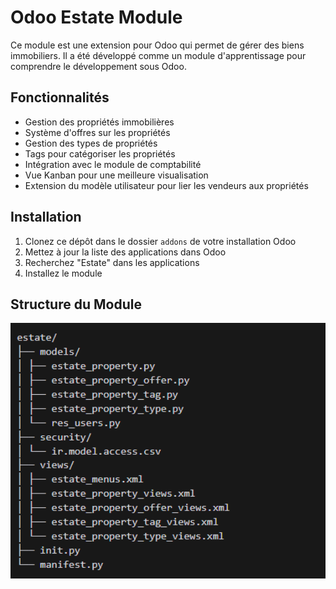 # Odoo Estate Module

Ce module est une extension pour Odoo qui permet de gérer des biens immobiliers. Il a été développé comme un module d'apprentissage pour comprendre le développement sous Odoo.

## Fonctionnalités

- Gestion des propriétés immobilières
- Système d'offres sur les propriétés
- Gestion des types de propriétés
- Tags pour catégoriser les propriétés
- Intégration avec le module de comptabilité
- Vue Kanban pour une meilleure visualisation
- Extension du modèle utilisateur pour lier les vendeurs aux propriétés

## Installation

1. Clonez ce dépôt dans le dossier `addons` de votre installation Odoo
2. Mettez à jour la liste des applications dans Odoo
3. Recherchez "Estate" dans les applications
4. Installez le module

## Structure du Module 

<img src="estate_struc.PNG" alt="Structure du projet" width="800"/>